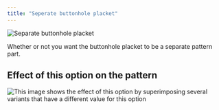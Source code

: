 ```yaml
---
title: "Seperate buttonhole placket"
---
```


![Separate buttonhole placket](seperatebuttonholeplacket.svg)

Whether or not you want the buttonhole placket to be a separate pattern part.

## Effect of this option on the pattern

![This image shows the effect of this option by superimposing several variants that have a different value for this option](simone_seperatebuttonholeplacket_sample.svg "Effect of this option on the pattern")
